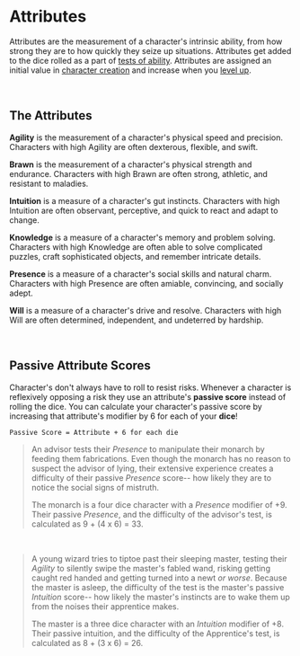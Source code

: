 # Attributes

Attributes are the measurement of a character's intrinsic ability, from how strong they are to how quickly they seize up situations. Attributes get added to the dice rolled as a part of [tests of ability](../gameplay/tests.md). Attributes are assigned an initial value in [character creation](../getting_started/creation.md) and increase when you [level up](../gameplay/advancement.md).

<br/>

## The Attributes

**Agility** is the measurement of a character's physical speed and precision. Characters with high Agility are often dexterous, flexible, and swift.

**Brawn** is the measurement of a character's physical strength and endurance. Characters with high Brawn are often strong, athletic, and resistant to maladies.

**Intuition** is a measure of a character's gut instincts. Characters with high Intuition are often observant, perceptive, and quick to react and adapt to change.

**Knowledge** is a measure of a character's memory and problem solving. Characters with high Knowledge are often able to solve complicated puzzles, craft sophisticated objects, and remember intricate details.

**Presence** is a measure of a character's social skills and natural charm. Characters with high Presence are often amiable, convincing, and socially adept.

**Will** is a measure of a character's drive and resolve. Characters with high Will are often determined, independent, and undeterred by hardship.

<br/>

## Passive Attribute Scores

Character's don't always have to roll to resist risks. Whenever a character is reflexively opposing a risk they use an attribute's **passive score** instead of rolling the dice. You can calculate your character's passive score by increasing that attribute's modifier by 6 for each of your **dice**!

`Passive Score = Attribute + 6 for each die`

> An advisor tests their _Presence_ to manipulate their monarch by feeding them fabrications. Even though the monarch has no reason to suspect the advisor of lying, their extensive experience creates a difficulty of their passive _Presence_ score-- how likely they are to notice the social signs of mistruth.
>
> The monarch is a four dice character with a _Presence_ modifier of +9. Their passive _Presence_, and the difficulty of the advisor's test, is calculated as 9 + (4 x 6) = 33.

<br/>

> A young wizard tries to tiptoe past their sleeping master, testing their _Agility_ to silently swipe the master's fabled wand, risking getting caught red handed and getting turned into a newt _or worse_. Because the master is asleep, the difficulty of the test is the master's passive _Intuition_ score-- how likely the master's instincts are to wake them up from the noises their apprentice makes.
>
> The master is a three dice character with an _Intuition_ modifier of +8. Their passive intuition, and the difficulty of the Apprentice's test, is calculated as 8 + (3 x 6)  = 26.

<br/>
